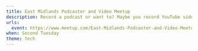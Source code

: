 ```yaml
---
title: East Midlands Podcaster and Video Meetup
description: Record a podcast or want to? Maybe you record YouTube videos? Confused about the tech or struggling to get your first 100 regular listeners? This friendly meetup aims to get your questions answered and network with like-minded people.
urls:
  event: https://www.meetup.com/East-Midlands-Podcaster-and-Video-Meetup/
when: Second Tuesday
theme: tech
---
```

